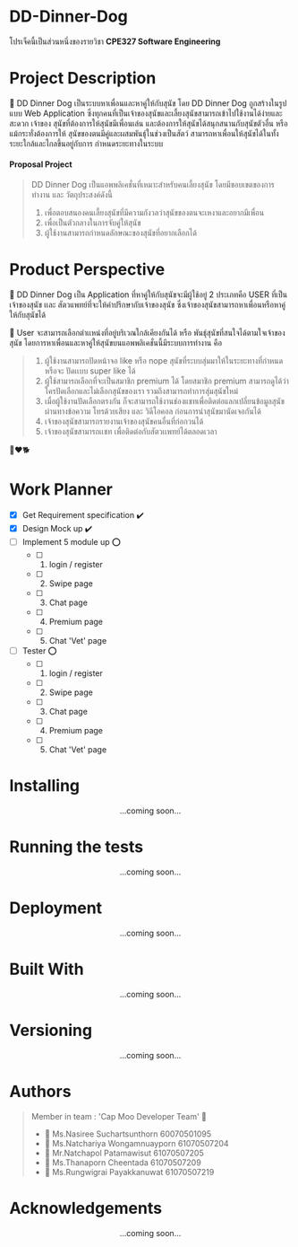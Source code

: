 # DD-Dinner-Dog
โปรเจ็คนี้เป็นส่วนหนึ่งของรายวิชา __CPE327 Software Engineering__ 

# Project Description 
:guide_dog: DD Dinner Dog เป็นระบบหาเพื่อนและหาคู่ให้กับสุนัข โดย DD Dinner Dog ถูกสร้างในรูปแบบ
Web Application ซึ่งทุกคนที่เป็นเจ้าของสุนัขและเลี้ยงสุนัขสามารถเข้าไปใช้งานได้ง่ายและสะดวก เจ้าของ
สุนัขที่ต้องการให้สุนัขมีเพื่อนเล่น และต้องการให้สุนัขได้สนุกสนานกับสุนัขตัวอื่น หรือแม้กระทั่งต้องการให้
สุนัขของตนมีคู่และผสมพันธุ์ในช่วงเป็นสัตว์ สามารถหาเพื่อนให้สุนัขได้ในทั้งระยะใกล้และไกลขึ้นอยู่กับการ
กำหนดระยะทางในระบบ  

#### Proposal Project
> DD Dinner Dog เป็นแอพพลิเคชั่นที่เหมาะสำหรับคนเลี้ยงสุนัข โดยมีขอบเขตของการทำงาน 
> และ วัตถุประสงค์ดังนี้ 
> 1. เพื่อตอบสนองคนเลี้ยงสุนัขที่มีความกังวลว่าสุนัขของตนจะเหงาและอยากมีเพื่อน
> 2. เพื่อเป็นตัวกลางในการจับคู่ให้สุนัข
> 3. ผู้ใช้งานสามารถกำหนดลักษณะของสุนัขที่อยากเลือกได้

# Product Perspective
:wolf: DD Dinner Dog เป็น Application ที่หาคู่ให้กับสุนัขจะมีผู้ใช้อยู่ 2 ประเภทคือ USER ที่เป็นเจ้าของสุนัข 
เเละ สัตวแพทย์ที่จะให้คำปรึกษากับเจ้าของสุนัข ซึ่งเจ้าของสุนัขสามารถหาเพื่อนหรือหาคู่ให้กับสุนัขได้ 

:dog: User จะสามารถเลือกตำเเหน่งที่อยู่บริเวณใกล้เคียงกันได้ หรือ พันธุ์สุนัขที่สนใจได้ตามใจเจ้าของสุนัข โดยการหาเพื่อนและหาคู่ให้สุนัขบนแอพพลิเคชั่นนี้มีระบบการทำงาน คือ 
> 1. ผู้ใช้งานสามารถปัดหน้าจอ like หรือ nope สุนัขที่ระบบสุ่มมาให้ในระยะทางที่กำหนด หรือจะ ปัดเเบบ super like ได้ 
> 2. ผู้ใช้สามารถเลือกที่จะเป็นสมาชิก premium ได้ โดยสมาชิก premium สามารถดูได้ว่าใครปัดเลือกและไม่เลือกสุนัขของเรา รวมถึงสามารถทำการสุ่มสุนัขใหม่
> 3. เมื่อผู้ใช้งานปัดเลือกตรงกัน ก็จะสามารถใช้งานช่องแชทเพื่อติดต่อแลกเปลี่ยนข้อมูลสุนัขผ่านทางข้อความ โทรด้วยเสียง และ วิดีโอคอล ก่อนการนำสุนัขมานัดเจอกันได้ 
> 4. เจ้าของสุนัขสามารถรายงานเจ้าของสุนัขคนอื่นที่ก่อกวนได้ 
> 5. เจ้าของสุนัขสามารถเเชท เพื่อติดต่อกับสัตวเเพทย์ได้ตลอดเวลา 

:dog::heart::dog2: 

# Work Planner
- [x] Get Requirement specification :heavy_check_mark:
- [x] Design Mock up :heavy_check_mark:
- [ ] Implement 5 module up :o:
  - [ ] 1. login / register 
  - [ ] 2. Swipe page
  - [ ] 3. Chat page 
  - [ ] 4. Premium page 
  - [ ] 5. Chat 'Vet' page 
- [ ] Tester :o:
  - [ ] 1. login / register 
  - [ ] 2. Swipe page
  - [ ] 3. Chat page 
  - [ ] 4. Premium page 
  - [ ] 5. Chat 'Vet' page 
  
 # Installing  
 <p align = 'center'> ...coming soon... </p>
  
 # Running the tests 
 <p align = 'center'> ...coming soon... </p>
  
 # Deployment  
 <p align = 'center'> ...coming soon... </p>
  
 # Built With 
 <p align = 'center'> ...coming soon... </p>
  
# Versioning 
 <p align = 'center'> ...coming soon... </p>
  
# Authors
> Member in team : 'Cap Moo Developer Team' :dog:
> * :woman: Ms.Nasiree Suchartsunthorn 60070501095
> * :woman: Ms.Natchariya Wongamnuayporn 61070507204
> * :man: Mr.Natchapol Patamawisut 61070507205
> * :woman: Ms.Thanaporn Cheentada 61070507209
> * :man: Ms.Rungwigrai Payakkanuwat 61070507219

# Acknowledgements
 <p align = 'center'> ...coming soon... </p>
